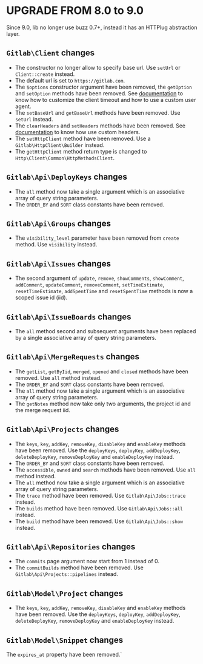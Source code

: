 # UPGRADE FROM 8.0 to 9.0

Since 9.0, lib no longer use buzz 0.7+, instead it has an HTTPlug abstraction layer.

## `Gitlab\Client` changes

* The constructor no longer allow to specify base url. Use `setUrl` or `Client::create` instead.
* The default url is set to `https://gitlab.com`.
* The `$options` constructor argument have been removed, the `getOption` and `setOption` methods have been removed.
See [documentation](doc/customize.md) to know how to customize the client timeout and how to use a custom user agent.
* The `setBaseUrl` and `getBaseUrl` methods have been removed. Use `setUrl` instead.
* The `clearHeaders` and `setHeaders` methods have been removed. See [documentation](doc/customize.md) to know how use custom headers.
* The `setHttpClient` method have been removed. Use a `Gitlab\HttpClient\Builder` instead. 
* The `getHttpClient` method return type is changed to `Http\Client\Common\HttpMethodsClient`.

## `Gitlab\Api\DeployKeys` changes

* The `all` method now take a single argument which is an associative array of query string parameters.
* The `ORDER_BY` and `SORT` class constants have been removed.

## `Gitlab\Api\Groups` changes

* The `visibility_level` parameter have been removed from `create` method. Use `visibility` instead.

## `Gitlab\Api\Issues` changes

* The second argument of `update`, `remove`, `showComments`, `showComment`, `addComment`, `updateComment`, `removeComment`,
 `setTimeEstimate`, `resetTimeEstimate`, `addSpentTime` and `resetSpentTime` methods is now a scoped issue id (iid).

## `Gitlab\Api\IssueBoards` changes

* The `all` method second and subsequent arguments have been replaced by a single associative array of query string parameters.

## `Gitlab\Api\MergeRequests` changes

* The `getList`, `getByIid`, `merged`, `opened` and `closed` methods have been removed. Use `all` method instead.
* The `ORDER_BY` and `SORT` class constants have been removed.
* The `all` method now take a single argument which is an associative array of query string parameters.
* The `getNotes` method now take only two arguments, the project id and the merge request iid.

## `Gitlab\Api\Projects` changes

* The `keys`, `key`, `addKey`, `removeKey`, `disableKey` and `enableKey` methods have been removed.
Use the `deployKeys`, `deployKey`, `addDeployKey`, `deleteDeployKey`, `removeDeployKey` and `enableDeployKey` instead.
* The `ORDER_BY` and `SORT` class constants have been removed.
* The `accessible`, `owned` and `search` methods have been removed. Use `all` method instead.
* The `all` method now take a single argument which is an associative array of query string parameters.
* The `trace` method have been removed. Use `Gitlab\Api\Jobs::trace` instead.
* The `builds` method have been removed. Use `Gitlab\Api\Jobs::all` instead.
* The `build` method have been removed. Use `Gitlab\Api\Jobs::show` instead.

## `Gitlab\Api\Repositories` changes

* The `commits` page argument now start from 1 instead of 0.
* The `commitBuilds` method have been removed. Use `Gitlab\Api\Projects::pipelines` instead.

## `Gitlab\Model\Project` changes

* The `keys`, `key`, `addKey`, `removeKey`, `disableKey` and `enableKey` methods have been removed.
Use the `deployKeys`, `deployKey`, `addDeployKey`, `deleteDeployKey`, `removeDeployKey` and `enableDeployKey` instead.

## `Gitlab\Model\Snippet` changes

The `expires_at` property have been removed.`
